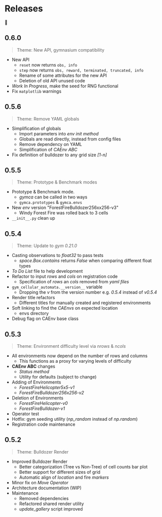 # Releases

:drum:


## 0.6.0

> Theme: New API, gymnasium compatibility

+ New API
  + `reset` now returns `obs, info`
  + `step` now returns `obs, reward, terminated, truncated, info`
  + Rename of some attributes for the new API
  + Deletion of old API unused code
+ _Work In Progress_, make the seed for RNG functional
+ Fix `matplotlib` warnings


## 0.5.6

> Theme: Remove YAML globals

+ Simplification of globals
  + Import parameters into _env init method_
  + Globals are read directly, instead from config files
  + Remove dependency on YAML
  + Simplification of _CAEnv ABC_
+ Fix definition of bulldozer to any grid size _[1-n]_


## 0.5.5

> Theme: Prototype & Benchmark modes

+ Prototype & Benchmark mode.
    + _gymca_ can be called in two ways
    + `gymca.prototypes` & `gymca.envs`
+ New _env_ version  "ForestFireBulldozer256xx256-v3"
    + Windy Forest Fire was rolled back to 3 cells
+ `__init__.py` clean up


## 0.5.4

> Theme: Update to _gym 0.21.0_

+ Casting observations to _float32_ to pass tests
  + _space.Box.contains_ returns _False_ when comparing different float types
+ _To Do List_ file to help development
+ Refactor to input _rows_ and _cols_ on registration code
  + Specification of _rows_ an _cols_ removed from _yaml files_
+ `gym_cellular_automata.__version__` variable
  + Dropping the _v_ from the version number e.g. _0.5.4_ instead of _v0.5.4_
+ Render title refactors
  + Different titles for manually created and registered environments
+ Soft linking to find the _CAEnvs_ on expected location
  + envs directory
+ Debug flag on CAEnv base class


## 0.5.3

> Theme: Environment difficulty level via _nrows_ & _ncols_

+ All environments now depend on the number of rows and columns
  + This functions as a proxy for varying levels of difficulty
+ **CAEnv ABC** changes
  + _Status method_
  + Utility for defaults (subject to change)
+ Adding of Environments
  + _ForestFireHelicopter5x5-v1_
  + _ForestFireBulldozer256x256-v2_
+ Deletion of Environments
  + _ForestFireHelicopter-v0_
  + _ForestFireBulldozer-v1_
+ Operator test
+ Hotfix: gym seeding utility (*np_random* instead of *np.random*)
+ Registration code maintenance


## 0.5.2

> Theme: Bulldozer Render

+ Improved Bulldozer Render
  + Better categorization (Tree vs Non-Tree) of cell counts bar plot
  + Better support for different sizes of grid
  + Automatic align of *location* and fire *markers*
+ Minor fix on *Move Operator*
+ Architecture documentation (WIP)
+ Maintenance
  + Removed dependencies
  + Refactored shared render utility
  + *update_gallery* script improved
